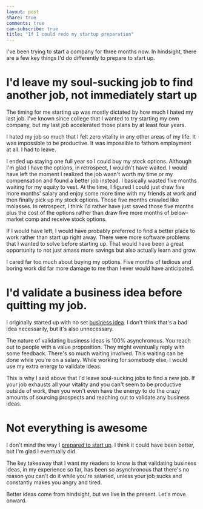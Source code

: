 ```yaml
---
layout: post
share: true
comments: true
can-subscribe: true
title: "If I could redo my startup preparation"
---
```


I've been trying to start a company for three months now. In hindsight, there are a few key things I'd do differently to prepare to start up.

# I'd leave my soul-sucking job to find another job, not immediately start up

The timing for me starting up was mostly dictated by how much I hated my last job. I've known since college that I wanted to try starting my own company, but my last job accelerated those plans by at least four years.

I hated my job so much that I felt zero vitality in any other areas of my life. It was impossible to be productive. It was impossible to fathom employment at all. I had to leave.

I ended up staying one full year so I could buy my stock options. Although I'm glad I have the options, in retrospect, I wouldn't have waited. I would have left the moment I realized the job wasn't worth my time or my compensation and found a better job instead. I basically wasted five months waiting for my equity to vest. At the time, I figured I could just draw five more months' salary and enjoy some more time with my friends at work and then finally pick up my stock options. Those five months crawled like molasses. In retrospect, I think I'd rather have just saved those five months plus the cost of the options rather than draw five more months of below-market comp and receive stock options.

If I would have left, I would have probably preferred to find a better place to work rather than start up right away. There were more software problems that I wanted to solve before starting up. That would have been a great opportunity to not just amass more savings but also actually learn and grow.

I cared far too much about buying my options. Five months of tedious and boring work did far more damage to me than I ever would have anticipated.

# I'd validate a business idea before quitting my job.

I originally started up with no set <a href="http://www.dillonforrest.com/startup/whats-my-business-idea/" target="_blank">business idea</a>. I don't think that's a bad idea necessarily, but it's also unnecessary.

The nature of validating business ideas is 100% asynchronous. You reach out to people with a value proposition. They might eventually reply with some feedback. There's so much waiting involved. This waiting can be done while you're on a salary. While working for somebody else, I would use my extra energy to validate ideas.

This is why I said above that I'd leave soul-sucking jobs to find a new job. If your job exhausts all your vitality and you can't seem to be productive outside of work, then you won't even have the energy to do the crazy amounts of sourcing prospects and reaching out to validate any business ideas.

# Not everything is awesome

I don't mind the way I <a href="http://www.dillonforrest.com/startup/how-i-prepared-to-start-up/" target="_blank">prepared to start up</a>. I think it could have been better, but I'm glad I eventually did.

The key takeaway that I want my readers to know is that validating business ideas, in my experience so far, has been so asynchronous that there's no reason you can't do it while you're salaried, unless your job sucks and constantly makes you angry and tired.

Better ideas come from hindsight, but we live in the present. Let's move onward.